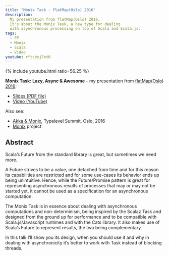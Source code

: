 ```yaml
---
title: "Monix Task - flatMap(Oslo) 2016"
description:
  My presentation from flatMap(Oslo) 2016.
  It's about the Monix Task, a new type for dealing
  with asynchronous processing on top of Scala and Scala.js.
tags:
  - FP
  - Monix
  - Scala
  - Video
youtube: rftcbxj7et0
---
```


{% include youtube.html ratio=56.25 %}

**Monix Task: Lazy, Async &amp; Awesome** -
my presentation from
[flatMap(Oslo) 2016](http://2016.flatmap.no/nedelcu.html#session):

- [Slides (PDF file)](/assets/pdfs/Monix-Task.pdf)
- [Video (YouTube)](https://www.youtube.com/watch?v=rftcbxj7et0)

Also see:

- [Akka &amp; Monix](/blog/2016/05/15/monix-observable.html),
  Typelevel Summit, Oslo, 2016
- [Monix](https://monix.io) project

## Abstract

Scala’s Future from the standard library is great, but sometimes we need more.

A Future strives to be a value, one detached from time and for
this reason its capabilities are restricted and for some use-cases
its behavior ends up being unintuitive. Hence, while the Future/Promise
pattern is great for representing asynchronous results of processes that
may or may not be started yet, it cannot be used as a specification
for an asynchronous computation.

The Monix Task is in essence about dealing with asynchronous
computations and non-determinism, being inspired by the Scalaz Task
and designed from the ground up for performance and to be compatible with
Scala.js/Javascript runtimes and with the Cats library. It also makes use of
Scala’s Future to represent results, the two being complementary.

In this talk I’ll show you its design, when you should use it and
why in dealing with asynchronicity it’s better to work with Task
instead of blocking threads.
